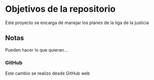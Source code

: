 # Objetivos de la repositorio

Este proyecto se encarga de manejar los planes de la liga de la justicia


## Notas
Pueden hacer lo que quieran...

### GitHub
Este cambio se realizo desde GitHub web
